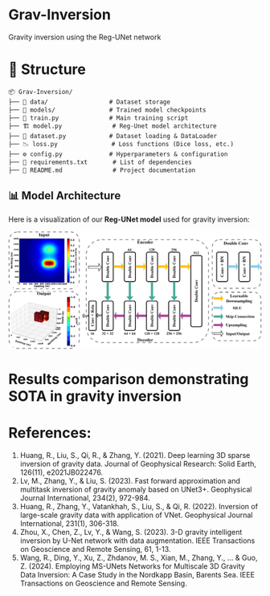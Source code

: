 # Grav-Inversion
Gravity inversion using the Reg-UNet network

# 📂 Structure
```
📦 Grav-Inversion/
├── 📁 data/                 # Dataset storage  
├── 📁 models/               # Trained model checkpoints    
├── 🚀 train.py              # Main training script  
├── 🏗️ model.py              # Reg-Unet model architecture  
├── 📜 dataset.py            # Dataset loading & DataLoader  
├── 📉 loss.py               # Loss functions (Dice loss, etc.)  
├── ⚙️ config.py             # Hyperparameters & configuration  
├── 📄 requirements.txt       # List of dependencies  
├── 📜 README.md              # Project documentation  
```
## 📊 Model Architecture  
Here is a visualization of our **Reg-UNet model** used for gravity inversion:

![Reg-UNet Model Architecture](assets/model_arc.png)


# Results comparison demonstrating SOTA in gravity inversion

# References:
1. Huang, R., Liu, S., Qi, R., & Zhang, Y. (2021). Deep learning 3D sparse inversion of gravity data. Journal of Geophysical Research: Solid Earth, 126(11), e2021JB022476.
2. Lv, M., Zhang, Y., & Liu, S. (2023). Fast forward approximation and multitask inversion of gravity anomaly based on UNet3+. Geophysical Journal International, 234(2), 972-984.
3. Huang, R., Zhang, Y., Vatankhah, S., Liu, S., & Qi, R. (2022). Inversion of large-scale gravity data with application of VNet. Geophysical Journal International, 231(1), 306-318.
4. Zhou, X., Chen, Z., Lv, Y., & Wang, S. (2023). 3-D gravity intelligent inversion by U-Net network with data augmentation. IEEE Transactions on Geoscience and Remote Sensing, 61, 1-13.
5. Wang, R., Ding, Y., Xu, Z., Zhdanov, M. S., Xian, M., Zhang, Y., ... & Guo, Z. (2024). Employing MS-UNets Networks for Multiscale 3D Gravity Data Inversion: A Case Study in the Nordkapp Basin, Barents Sea. IEEE Transactions on Geoscience and Remote Sensing.
